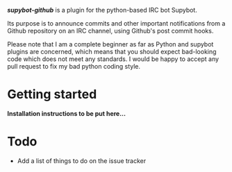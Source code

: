 ***supybot-github*** is a plugin for the python-based IRC bot Supybot.

Its purpose is to announce commits and other important notifications from
a Github repository on an IRC channel, using Github's post commit hooks.

Please note that I am a complete beginner as far as Python and supybot plugins
are concerned, which means that you should expect bad-looking code which does
not meet any standards. I would be happy to accept any pull request to fix
my bad python coding style.

Getting started
==============
**Installation instructions to be put here...**

Todo
====
* Add a list of things to do on the issue tracker
